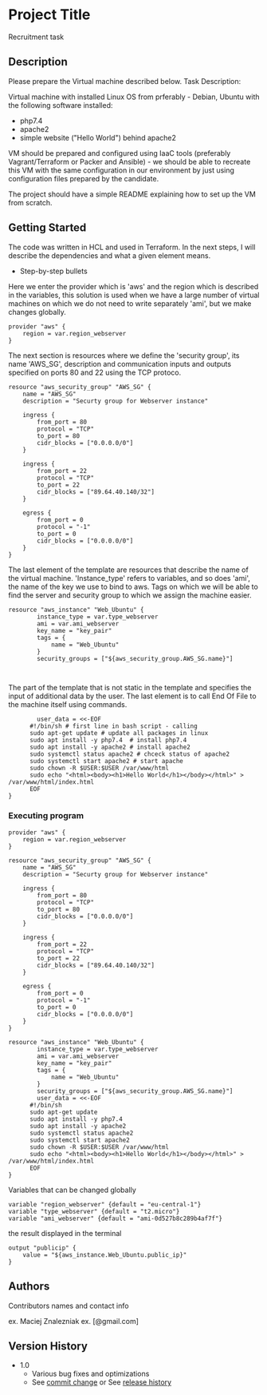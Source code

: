 # Project Title

Recruitment task

## Description

Please prepare the Virtual machine described below.
Task Description:

Virtual machine with installed Linux OS from prferably - Debian, Ubuntu with the following
software installed:
- php7.4
- apache2
- simple website ("Hello World") behind apache2

VM should be prepared and configured using IaaC tools (preferably Vagrant/Terraform or
Packer and Ansible) - we should be able to recreate this VM with the same configuration in
our environment by just using configuration files prepared by the candidate.

The project should have a simple README explaining how to set up the VM from scratch.

## Getting Started

The code was written in HCL and used in Terraform.
In the next steps, I will describe the dependencies and what a given element means.

* Step-by-step bullets

Here we enter the provider which is 'aws' and the region which is described in the variables, this solution is used when we have a large number of virtual machines on which we do not need to write separately 'ami', but we make changes globally.


```
provider "aws" {
    region = var.region_webserver
}

```

The next section is resources where we define the 'security group', its name 'AWS_SG', description and communication inputs and outputs specified on ports 80 and 22 using the TCP protoco.

```
resource "aws_security_group" "AWS_SG" {
    name = "AWS_SG"
    description = "Securty group for Webserver instance"

    ingress {
        from_port = 80
        protocol = "TCP"
        to_port = 80
        cidr_blocks = ["0.0.0.0/0"]
    }

    ingress {
        from_port = 22
        protocol = "TCP"
        to_port = 22
        cidr_blocks = ["89.64.40.140/32"]
    }

    egress {
        from_port = 0
        protocol = "-1"
        to_port = 0
        cidr_blocks = ["0.0.0.0/0"]
    }
}
```

The last element of the template are resources that describe the name of the virtual machine. 'Instance_type' refers to variables, and so does 'ami', the name of the key we use to bind to aws. Tags on which we will be able to find the server and security group to which we assign the machine easier.



```
resource "aws_instance" "Web_Ubuntu" {
        instance_type = var.type_webserver
        ami = var.ami_webserver
        key_name = "key_pair" 
        tags = {
            name = "Web_Ubuntu"
        }
        security_groups = ["${aws_security_group.AWS_SG.name}"]
        
        
```
The part of the template that is not static in the template and specifies the input of additional data by the user.
The last element is to call End Of File to the machine itself using commands.
```
        user_data = <<-EOF
      #!/bin/sh # first line in bash script - calling 
      sudo apt-get update # update all packages in linux 
      sudo apt install -y php7.4  # install php7.4
      sudo apt install -y apache2 # install apache2
      sudo systemctl status apache2 # chceck status of apache2
      sudo systemctl start apache2 # start apache 
      sudo chown -R $USER:$USER /var/www/html
      sudo echo "<html><body><h1>Hello World</h1></body></html>" > /var/www/html/index.html
      EOF
}

```
### Executing program



```
provider "aws" {
    region = var.region_webserver
}

resource "aws_security_group" "AWS_SG" {
    name = "AWS_SG"
    description = "Securty group for Webserver instance"

    ingress {
        from_port = 80
        protocol = "TCP"
        to_port = 80
        cidr_blocks = ["0.0.0.0/0"]
    }

    ingress {
        from_port = 22
        protocol = "TCP"
        to_port = 22
        cidr_blocks = ["89.64.40.140/32"]
    }

    egress {
        from_port = 0
        protocol = "-1"
        to_port = 0
        cidr_blocks = ["0.0.0.0/0"]
    }
}

resource "aws_instance" "Web_Ubuntu" {
        instance_type = var.type_webserver
        ami = var.ami_webserver
        key_name = "key_pair" 
        tags = {
            name = "Web_Ubuntu"
        }
        security_groups = ["${aws_security_group.AWS_SG.name}"]
        user_data = <<-EOF
      #!/bin/sh
      sudo apt-get update
      sudo apt install -y php7.4 
      sudo apt install -y apache2
      sudo systemctl status apache2
      sudo systemctl start apache2
      sudo chown -R $USER:$USER /var/www/html
      sudo echo "<html><body><h1>Hello World</h1></body></html>" > /var/www/html/index.html
      EOF
}

```
Variables that can be changed globally
```
variable "region_webserver" {default = "eu-central-1"}
variable "type_webserver" {default = "t2.micro"}
variable "ami_webserver" {default = "ami-0d527b8c289b4af7f"}

```
the result displayed in the terminal

```
output "publicip" {
    value = "${aws_instance.Web_Ubuntu.public_ip}"
}

```



## Authors

Contributors names and contact info

ex. Maciej Znalezniak
ex. [@gmail.com]

## Version History

* 1.0
    * Various bug fixes and optimizations
    * See [commit change]() or See [release history]()



